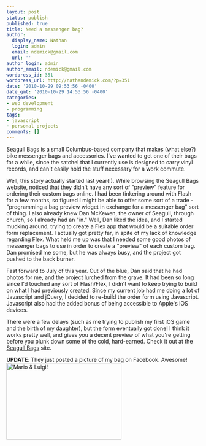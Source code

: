 ```yaml
---
layout: post
status: publish
published: true
title: Need a messenger bag?
author:
  display_name: Nathan
  login: admin
  email: ndemick@gmail.com
  url: ''
author_login: admin
author_email: ndemick@gmail.com
wordpress_id: 351
wordpress_url: http://nathandemick.com/?p=351
date: '2010-10-29 09:53:56 -0400'
date_gmt: '2010-10-29 14:53:56 -0400'
categories:
- web development
- programming
tags:
- javascript
- personal projects
comments: []
---
```

<p>Seagull Bags is a small Columbus-based company that makes (what else?) bike messenger bags and accessories. I've wanted to get one of their bags for a while, since the satchel that I currently use is designed to carry vinyl records, and can't easily hold the stuff necessary for a work commute. </p>
<p>Well, this story actually started last year(!). While browsing the Seagull Bags website, noticed that they didn't have any sort of "preview" feature for ordering their custom bags online.  I had been tinkering around with Flash for a few months, so figured I might be able to offer some sort of a trade - "programming a bag preview widget in exchange for a messenger bag" sort of thing. I also already knew Dan McKewen, the owner of Seagull, through church, so I already had an "in." Well, Dan liked the idea, and I started mucking around, trying to create a Flex app that would be a suitable order form replacement. I actually got pretty far, in spite of my lack of knowledge regarding Flex. What held me up was that I needed some good photos of messenger bags to use in order to create a "preview" of each custom bag. Dan promised me some, but he was always busy, and the project got pushed to the back burner.</p>
<p>Fast forward to July of this year. Out of the blue, Dan said that he had photos for me, and the project lurched from the grave. It had been so long since I'd touched any sort of Flash/Flex, I didn't want to keep trying to build on what I had previously created. Since my current job had me doing a lot of Javascript and jQuery, I decided to re-build the order form using Javascript. Javascript also had the added bonus of being accessible to Apple's iOS devices. </p>
<p>There were a few delays (such as me trying to publish my first iOS game and the birth of my daughter), but the form eventually got done! I think it works pretty well, and gives you a decent preview of what you're getting before you plunk down some of the cold, hard-earned. Check it out at the <a href="http://www.seagullbags.com/buy/" title="Seagull Bags">Seagull Bags</a> site.</p>
<p><strong>UPDATE</strong>: They just posted a picture of my bag on Facebook. Awesome!<br><a href="http://nathandemick.com/wp-content/uploads/2010/10/mario-luigi-bag.jpg"><img src="http://nathandemick.com/wp-content/uploads/2010/10/mario-luigi-bag-300x200.jpg" alt="Mario &amp; Luigi!" width="300" height="200" class="alignnone size-medium wp-image-354" /></a></p>
